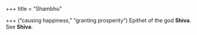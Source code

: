 +++
title = "Shambhu"

+++
(“causing happiness,” “granting prosperity”) Epithet of the god **Shiva**.  
See **Shiva**.